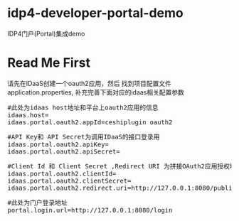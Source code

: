 # idp4-developer-portal-demo
IDP4门户(Portal)集成demo

# Read Me First
请先在IDaaS创建一个oauth2应用，然后
找到项目配置文件application.properties,
补充完善下面对应的idaas相关配置参数

<pre>
#此处为idaas host地址和平台上oauth2应用的信息
idaas.host=
idaas.portal.oauth2.appId=ceshiplugin_oauth2
</pre>

<pre>
#API Key和 API Secret为调用IDaaS的接口登录用
idaas.portal.oauth2.apiKey=
idaas.portal.oauth2.apiSecret=
</pre>

<pre>
#Client Id 和 Client Secret ,Redirect URI 为拼接OAuth2应用授权地址（第一步）以及使用code获取用户access_token使用（第二步）
idaas.portal.oauth2.clientId=
idaas.portal.oauth2.clientSecret=
idaas.portal.oauth2.redirect.uri=http://127.0.0.1:8080/public/code_callback
</pre>

<pre>
#此处为门户登录地址
portal.login.url=http://127.0.0.1:8080/login
</pre>
